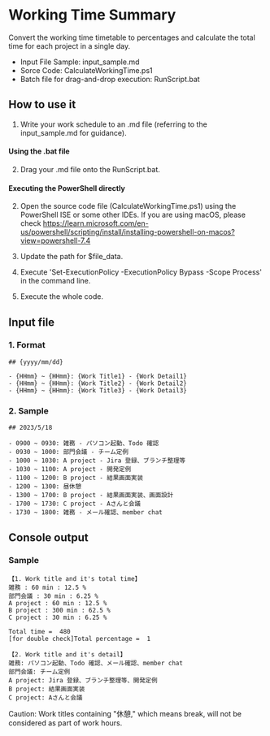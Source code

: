 # Working Time Summary

Convert the working time timetable to percentages and calculate the total time for each project in a single day.

- Input File Sample: input_sample.md
- Sorce Code: CalculateWorkingTime.ps1
- Batch file for drag-and-drop execution: RunScript.bat

## How to use it
1. Write your work schedule to an .md file (referring to the input_sample.md for guidance).

#### Using the .bat file

2. Drag your .md file onto the RunScript.bat.

#### Executing the PowerShell directly

2. Open the source code file (CalculateWorkingTime.ps1) using the PowerShell ISE or some other IDEs.
   If you are using macOS, please check https://learn.microsoft.com/en-us/powershell/scripting/install/installing-powershell-on-macos?view=powershell-7.4
   
3. Update the path for $file_data.
4. Execute 'Set-ExecutionPolicy -ExecutionPolicy Bypass -Scope Process' in the command line.
5. Execute the whole code.

## Input file
### 1. Format
```
## {yyyy/mm/dd}

- {HHmm} ~ {HHmm}: {Work Title1} - {Work Detail1}
- {HHmm} ~ {HHmm}: {Work Title2} - {Work Detail2}
- {HHmm} ~ {HHmm}: {Work Title3} - {Work Detail3}
```
### 2. Sample
```
## 2023/5/18

- 0900 ~ 0930: 雑務 - パソコン起動、Todo 確認
- 0930 ~ 1000: 部門会議 - チーム定例
- 1000 ~ 1030: A project - Jira 登録、ブランチ整理等
- 1030 ~ 1100: A project - 開発定例
- 1100 ~ 1200: B project - 結果画面実装
- 1200 ~ 1300: 昼休憩
- 1300 ~ 1700: B project - 結果画面実装、画面設計
- 1700 ~ 1730: C project - Aさんと会議
- 1730 ~ 1800: 雑務 - メール確認、member chat
```
## Console output
### Sample
```
【1. Work title and it's total time】
雑務 : 60 min : 12.5 %
部門会議 : 30 min : 6.25 %
A project : 60 min : 12.5 %
B project : 300 min : 62.5 %
C project : 30 min : 6.25 %

Total time =  480
[for double check]Total percentage =  1

【2. Work title and it's detail】
雑務: パソコン起動、Todo 確認、メール確認、member chat
部門会議: チーム定例
A project: Jira 登録、ブランチ整理等、開発定例
B project: 結果画面実装
C project: Aさんと会議
```
Caution: Work titles containing "休憩," which means break, will not be considered as part of work hours.
